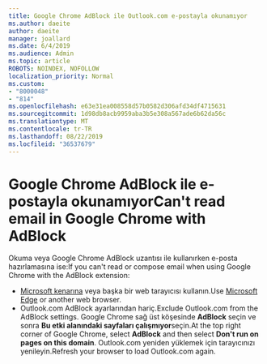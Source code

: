 ```yaml
---
title: Google Chrome AdBlock ile Outlook.com e-postayla okunamıyor
ms.author: daeite
author: daeite
manager: joallard
ms.date: 6/4/2019
ms.audience: Admin
ms.topic: article
ROBOTS: NOINDEX, NOFOLLOW
localization_priority: Normal
ms.custom:
- "8000048"
- "814"
ms.openlocfilehash: e63e31ea008558d57b0582d306afd34df4715631
ms.sourcegitcommit: 1d98db8acb9959aba3b5e308a567ade6b62da56c
ms.translationtype: MT
ms.contentlocale: tr-TR
ms.lasthandoff: 08/22/2019
ms.locfileid: "36537679"
---
```

# <a name="cant-read-email-in-google-chrome-with-adblock"></a><span data-ttu-id="4dde4-102">Google Chrome AdBlock ile e-postayla okunamıyor</span><span class="sxs-lookup"><span data-stu-id="4dde4-102">Can't read email in Google Chrome with AdBlock</span></span>

<span data-ttu-id="4dde4-103">Okuma veya Google Chrome AdBlock uzantısı ile kullanırken e-posta hazırlamasına ise:</span><span class="sxs-lookup"><span data-stu-id="4dde4-103">If you can't read or compose email when using Google Chrome with the AdBlock extension:</span></span>

- <span data-ttu-id="4dde4-104">[Microsoft kenarına](https://go.microsoft.com/fwlink/p/?linkid=2001503&amp;clcid=0x409) veya başka bir web tarayıcısı kullanın.</span><span class="sxs-lookup"><span data-stu-id="4dde4-104">Use [Microsoft Edge](https://go.microsoft.com/fwlink/p/?linkid=2001503&amp;clcid=0x409) or another web browser.</span></span>
- <span data-ttu-id="4dde4-105">Outlook.com AdBlock ayarlarından hariç.</span><span class="sxs-lookup"><span data-stu-id="4dde4-105">Exclude Outlook.com from the AdBlock settings.</span></span> <span data-ttu-id="4dde4-106">Google Chrome sağ üst köşesinde **AdBlock** seçin ve sonra **Bu etki alanındaki sayfaları çalışmıyor**seçin.</span><span class="sxs-lookup"><span data-stu-id="4dde4-106">At the top right corner of Google Chrome, select **AdBlock** and then select **Don't run on pages on this domain**.</span></span> <span data-ttu-id="4dde4-107">Outlook.com yeniden yüklemek için tarayıcınızı yenileyin.</span><span class="sxs-lookup"><span data-stu-id="4dde4-107">Refresh your browser to load Outlook.com again.</span></span>